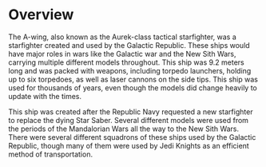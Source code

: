 # Overview

The A-wing, also known as the Aurek-class tactical starfighter, was a starfighter created and used by the Galactic Republic.
These ships would have major roles in wars like the Galactic war and the New Sith Wars, carrying multiple different models throughout.
This ship was 9.2 meters long and was packed with weapons, including torpedo launchers, holding up to six torpedoes, as well as laser cannons on the side tips.
This ship was used for thousands of years, even though the models did change heavily to update with the times.

This ship was created after the Republic Navy requested a new starfighter to replace the dying Star Saber.
Several different models were used from the periods of the Mandalorian Wars all the way to the New Sith Wars.
There were several different squadrons of these ships used by the Galactic Republic, though many of them were used by Jedi Knights as an efficient method of transportation.

